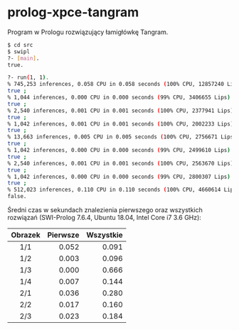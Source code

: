 # prolog-xpce-tangram
Program w Prologu rozwiązujący łamigłówkę Tangram.


```bash
$ cd src
$ swipl
?- [main].
true.

?- run(1, 1).
% 745,253 inferences, 0.058 CPU in 0.058 seconds (100% CPU, 12857240 Lips)
true ;
% 1,044 inferences, 0.000 CPU in 0.000 seconds (99% CPU, 3406655 Lips)
true ;
% 2,540 inferences, 0.001 CPU in 0.001 seconds (100% CPU, 2377941 Lips)
true ;
% 1,042 inferences, 0.001 CPU in 0.001 seconds (100% CPU, 2002233 Lips)
true ;
% 13,663 inferences, 0.005 CPU in 0.005 seconds (100% CPU, 2756671 Lips)
true ;
% 1,042 inferences, 0.000 CPU in 0.000 seconds (99% CPU, 2499610 Lips)
true ;
% 2,540 inferences, 0.001 CPU in 0.001 seconds (100% CPU, 2563670 Lips)
true ;
% 1,042 inferences, 0.000 CPU in 0.000 seconds (99% CPU, 2800307 Lips)
true ;
% 512,023 inferences, 0.110 CPU in 0.110 seconds (100% CPU, 4660614 Lips)
false.

```

Średni czas w sekundach znalezienia pierwszego oraz wszystkich rozwiązań (SWI-Prolog 7.6.4, Ubuntu 18.04, Intel Core i7 3.6 GHz):

|Obrazek|Pierwsze|Wszystkie|
|:----:|--------:|--------:|
|1/1|0.052|0.091|
|1/2|0.003|0.096|
|1/3|0.000|0.666|
|1/4|0.007|0.144|
|2/1|0.036|0.280|
|2/2|0.017|0.160|
|2/3|0.023|0.184|

